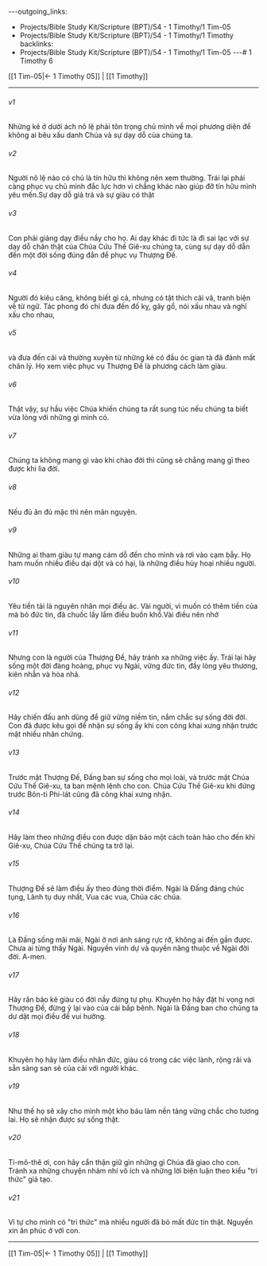 ---outgoing_links:
  - Projects/Bible Study Kit/Scripture (BPT)/54 - 1 Timothy/1 Tim-05
  - Projects/Bible Study Kit/Scripture (BPT)/54 - 1 Timothy/1 Timothy
backlinks:
  - Projects/Bible Study Kit/Scripture (BPT)/54 - 1 Timothy/1 Tim-05
---# 1 Timothy 6

[[1 Tim-05|← 1 Timothy 05]] | [[1 Timothy]]
***



###### v1 
Những kẻ ở dưới ách nô lệ phải tôn trọng chủ mình về mọi phương diện để không ai bêu xấu danh Chúa và sự dạy dỗ của chúng ta. 

###### v2 
Người nô lệ nào có chủ là tín hữu thì không nên xem thường. Trái lại phải càng phục vụ chủ mình đắc lực hơn vì chẳng khác nào giúp đỡ tín hữu mình yêu mến.Sự dạy dỗ giả trá và sự giàu có thật 

###### v3 
Con phải giảng dạy điều nầy cho họ. Ai dạy khác đi tức là đi sai lạc với sự dạy dỗ chân thật của Chúa Cứu Thế Giê-xu chúng ta, cùng sự dạy dỗ dẫn đến một đời sống đúng đắn để phục vụ Thượng Đế. 

###### v4 
Người đó kiêu căng, không biết gì cả, nhưng có tật thích cãi vã, tranh biện về từ ngữ. Tác phong đó chỉ đưa đến đố kỵ, gây gổ, nói xấu nhau và nghĩ xấu cho nhau, 

###### v5 
và đưa đến cãi vã thường xuyên từ những kẻ có đầu óc gian tà đã đánh mất chân lý. Họ xem việc phục vụ Thượng Đế là phương cách làm giàu. 

###### v6 
Thật vậy, sự hầu việc Chúa khiến chúng ta rất sung túc nếu chúng ta biết vừa lòng với những gì mình có. 

###### v7 
Chúng ta không mang gì vào khi chào đời thì cũng sẽ chẳng mang gì theo được khi lìa đời. 

###### v8 
Nếu đủ ăn đủ mặc thì nên mãn nguyện. 

###### v9 
Những ai tham giàu tự mang cám dỗ đến cho mình và rơi vào cạm bẫy. Họ ham muốn nhiều điều dại dột và có hại, là những điều hủy hoại nhiều người. 

###### v10 
Yêu tiền tài là nguyên nhân mọi điều ác. Vài người, vì muốn có thêm tiền của mà bỏ đức tin, đã chuốc lấy lắm điều buồn khổ.Vài điều nên nhớ 

###### v11 
Nhưng con là người của Thượng Đế, hãy tránh xa những việc ấy. Trái lại hãy sống một đời đàng hoàng, phục vụ Ngài, vững đức tin, đầy lòng yêu thương, kiên nhẫn và hòa nhã. 

###### v12 
Hãy chiến đấu anh dũng để giữ vững niềm tin, nắm chắc sự sống đời đời. Con đã được kêu gọi để nhận sự sống ấy khi con công khai xưng nhận trước mặt nhiều nhân chứng. 

###### v13 
Trước mặt Thượng Đế, Đấng ban sự sống cho mọi loài, và trước mặt Chúa Cứu Thế Giê-xu, ta ban mệnh lệnh cho con. Chúa Cứu Thế Giê-xu khi đứng trước Bôn-ti Phi-lát cũng đã công khai xưng nhận. 

###### v14 
Hãy làm theo những điều con được dặn bảo một cách toàn hảo cho đến khi Giê-xu, Chúa Cứu Thế chúng ta trở lại. 

###### v15 
Thượng Đế sẽ làm điều ấy theo đúng thời điểm. Ngài là Đấng đáng chúc tụng, Lãnh tụ duy nhất, Vua các vua, Chúa các chúa. 

###### v16 
Là Đấng sống mãi mãi, Ngài ở nơi ánh sáng rực rỡ, không ai đến gần được. Chưa ai từng thấy Ngài. Nguyền vinh dự và quyền năng thuộc về Ngài đời đời. A-men. 

###### v17 
Hãy răn bảo kẻ giàu có đời nầy đừng tự phụ. Khuyên họ hãy đặt hi vọng nơi Thượng Đế, đừng ỷ lại vào của cải bấp bênh. Ngài là Đấng ban cho chúng ta dư dật mọi điều để vui hưởng. 

###### v18 
Khuyên họ hãy làm điều nhân đức, giàu có trong các việc lành, rộng rãi và sẵn sàng san sẻ của cải với người khác. 

###### v19 
Như thế họ sẽ xây cho mình một kho báu làm nền tảng vững chắc cho tương lai. Họ sẽ nhận được sự sống thật. 

###### v20 
Ti-mô-thê ơi, con hãy cẩn thận giữ gìn những gì Chúa đã giao cho con. Tránh xa những chuyện nhảm nhí vô ích và những lời biện luận theo kiểu "tri thức" giả tạo. 

###### v21 
Vì tự cho mình có "tri thức" mà nhiều người đã bỏ mất đức tin thật. Nguyền xin ân phúc ở với con.

***
[[1 Tim-05|← 1 Timothy 05]] | [[1 Timothy]]
